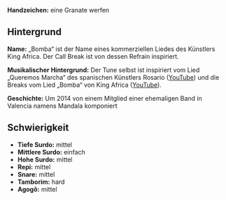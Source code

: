 **Handzeichen:** eine Granate werfen

## Hintergrund

**Name:** „Bomba“ ist der Name eines kommerziellen Liedes des Künstlers King
Africa. Der Call Break ist von dessen Refrain inspiriert.

**Musikalischer Hintergrund:** Der Tune selbst ist inspiriert vom Lied „Queremos
Marcha“ des spanischen Künstlers Rosario
([YouTube](https://www.youtube.com/watch?v=aC6XTOwNBO8)) und die Breaks vom Lied
„Bomba“ von King Africa
([YouTube](https://www.youtube.com/watch?v=QlPS16NeBO0)).

**Geschichte:** Um 2014 von einem Mitglied einer ehemaligen Band in Valencia
namens Mandala komponiert

## Schwierigkeit

* **Tiefe Surdo:** mittel
* **Mittlere Surdo:** einfach
* **Hohe Surdo:** mittel
* **Repi:** mittel
* **Snare:** mittel
* **Tamborim:** hard
* **Agogô:** mittel
